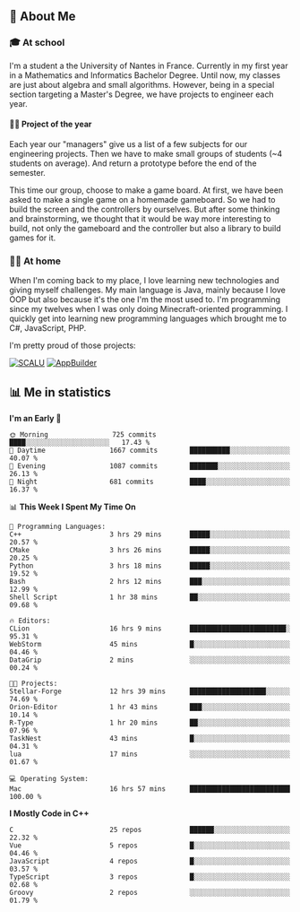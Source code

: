 ## 👀 About Me

### 🎓 At school

I'm a student a the University of Nantes in France. Currently in my first year in a Mathematics and Informatics Bachelor Degree. Until now, my classes are just about algebra and small algorithms. However, being in a special section targeting a Master's Degree, we have projects to engineer each year. 

#### 🔧🔬 Project of the year

Each year our "managers" give us a list of a few subjects for our engineering projects. Then we have to make small groups of students (~4 students on average). And return a prototype before the end of the semester.

This time our group, choose to make a game board. At first, we have been asked to make a single game on a homemade gameboard. So we had to build the screen and the controllers by ourselves. 
But after some thinking and brainstorming, we thought that it would be way more interesting to build, not only the gameboard and the controller but also a library to build games for it.

### 👨‍💻 At home

When I'm coming back to my place, I love learning new technologies and giving myself challenges. My main language is Java, mainly because I love OOP but also because it's the one I'm the most used to. I'm programming since my twelves when I was only doing Minecraft-oriented programming.  I quickly get into learning new programming languages which brought me to C#, JavaScript, PHP. 

I'm pretty proud of those projects:

[![SCALU](https://github-readme-stats.vercel.app/api/pin?username=renardfute&repo=SCALU)](https://github.com/renardfute/scalu)
[![AppBuilder](https://github-readme-stats.vercel.app/api/pin?username=pulsedev2&repo=AppBuilder)](https://github.com/pulsedev2/AppBuilder)

## 📊 Me in statistics
<!--START_SECTION:waka-->
**I'm an Early 🐤** 

```text
🌞 Morning                725 commits         ████░░░░░░░░░░░░░░░░░░░░░   17.43 % 
🌆 Daytime                1667 commits        ██████████░░░░░░░░░░░░░░░   40.07 % 
🌃 Evening                1087 commits        ███████░░░░░░░░░░░░░░░░░░   26.13 % 
🌙 Night                  681 commits         ████░░░░░░░░░░░░░░░░░░░░░   16.37 % 
```


📊 **This Week I Spent My Time On** 

```text
💬 Programming Languages: 
C++                      3 hrs 29 mins       █████░░░░░░░░░░░░░░░░░░░░   20.57 % 
CMake                    3 hrs 26 mins       █████░░░░░░░░░░░░░░░░░░░░   20.25 % 
Python                   3 hrs 18 mins       █████░░░░░░░░░░░░░░░░░░░░   19.52 % 
Bash                     2 hrs 12 mins       ███░░░░░░░░░░░░░░░░░░░░░░   12.99 % 
Shell Script             1 hr 38 mins        ██░░░░░░░░░░░░░░░░░░░░░░░   09.68 % 

🔥 Editors: 
CLion                    16 hrs 9 mins       ████████████████████████░   95.31 % 
WebStorm                 45 mins             █░░░░░░░░░░░░░░░░░░░░░░░░   04.46 % 
DataGrip                 2 mins              ░░░░░░░░░░░░░░░░░░░░░░░░░   00.24 % 

🐱‍💻 Projects: 
Stellar-Forge            12 hrs 39 mins      ███████████████████░░░░░░   74.69 % 
Orion-Editor             1 hr 43 mins        ███░░░░░░░░░░░░░░░░░░░░░░   10.14 % 
R-Type                   1 hr 20 mins        ██░░░░░░░░░░░░░░░░░░░░░░░   07.96 % 
TaskNest                 43 mins             █░░░░░░░░░░░░░░░░░░░░░░░░   04.31 % 
lua                      17 mins             ░░░░░░░░░░░░░░░░░░░░░░░░░   01.67 % 

💻 Operating System: 
Mac                      16 hrs 57 mins      █████████████████████████   100.00 % 
```

**I Mostly Code in C++** 

```text
C                        25 repos            ██████░░░░░░░░░░░░░░░░░░░   22.32 % 
Vue                      5 repos             █░░░░░░░░░░░░░░░░░░░░░░░░   04.46 % 
JavaScript               4 repos             █░░░░░░░░░░░░░░░░░░░░░░░░   03.57 % 
TypeScript               3 repos             █░░░░░░░░░░░░░░░░░░░░░░░░   02.68 % 
Groovy                   2 repos             ░░░░░░░░░░░░░░░░░░░░░░░░░   01.79 % 
```




<!--END_SECTION:waka-->
